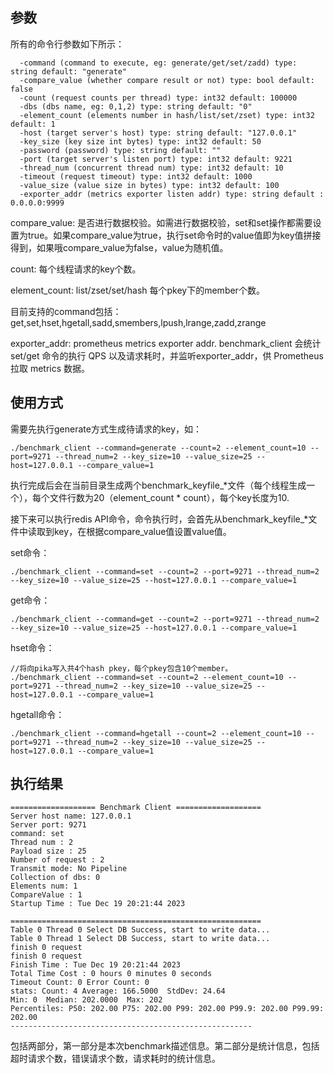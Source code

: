 ## 参数
所有的命令行参数如下所示：
```
  -command (command to execute, eg: generate/get/set/zadd) type: string default: "generate"
  -compare_value (whether compare result or not) type: bool default: false
  -count (request counts per thread) type: int32 default: 100000
  -dbs (dbs name, eg: 0,1,2) type: string default: "0"
  -element_count (elements number in hash/list/set/zset) type: int32 default: 1
  -host (target server's host) type: string default: "127.0.0.1"
  -key_size (key size int bytes) type: int32 default: 50
  -password (password) type: string default: ""
  -port (target server's listen port) type: int32 default: 9221
  -thread_num (concurrent thread num) type: int32 default: 10
  -timeout (request timeout) type: int32 default: 1000
  -value_size (value size in bytes) type: int32 default: 100
  -exporter_addr (metrics exporter listen addr) type: string default : 0.0.0.0:9999
```

compare_value: 是否进行数据校验。如需进行数据校验，set和set操作都需要设置为true。如果compare_value为true，执行set命令时的value值即为key值拼接得到，如果哦compare_value为false，value为随机值。

count: 每个线程请求的key个数。

element_count: list/zset/set/hash 每个pkey下的member个数。

目前支持的command包括：get,set,hset,hgetall,sadd,smembers,lpush,lrange,zadd,zrange

exporter_addr: prometheus metrics exporter addr. benchmark_client 会统计set/get 命令的执行 QPS 以及请求耗时，并监听exporter_addr，供 Prometheus 拉取 metrics 数据。 

## 使用方式
需要先执行generate方式生成待请求的key，如：
```
./benchmark_client --command=generate --count=2 --element_count=10 --port=9271 --thread_num=2 --key_size=10 --value_size=25 --host=127.0.0.1 --compare_value=1
```
执行完成后会在当前目录生成两个benchmark_keyfile_*文件（每个线程生成一个），每个文件行数为20（element_count * count），每个key长度为10.

接下来可以执行redis API命令，命令执行时，会首先从benchmark_keyfile_*文件中读取到key，在根据compare_value值设置value值。

set命令：
```
./benchmark_client --command=set --count=2 --port=9271 --thread_num=2 --key_size=10 --value_size=25 --host=127.0.0.1 --compare_value=1
```

get命令：
```
./benchmark_client --command=get --count=2 --port=9271 --thread_num=2 --key_size=10 --value_size=25 --host=127.0.0.1 --compare_value=1
```

hset命令：
```
//将向pika写入共4个hash pkey，每个pkey包含10个member。
./benchmark_client --command=set --count=2 --element_count=10 --port=9271 --thread_num=2 --key_size=10 --value_size=25 --host=127.0.0.1 --compare_value=1
```

hgetall命令：
```
./benchmark_client --command=hgetall --count=2 --element_count=10 --port=9271 --thread_num=2 --key_size=10 --value_size=25 --host=127.0.0.1 --compare_value=1
```

## 执行结果
```
=================== Benchmark Client ===================
Server host name: 127.0.0.1
Server port: 9271
command: set
Thread num : 2
Payload size : 25
Number of request : 2
Transmit mode: No Pipeline
Collection of dbs: 0
Elements num: 1
CompareValue : 1
Startup Time : Tue Dec 19 20:21:44 2023

========================================================
Table 0 Thread 0 Select DB Success, start to write data...
Table 0 Thread 1 Select DB Success, start to write data...
finish 0 request
finish 0 request
Finish Time : Tue Dec 19 20:21:44 2023
Total Time Cost : 0 hours 0 minutes 0 seconds
Timeout Count: 0 Error Count: 0
stats: Count: 4 Average: 166.5000  StdDev: 24.64
Min: 0  Median: 202.0000  Max: 202
Percentiles: P50: 202.00 P75: 202.00 P99: 202.00 P99.9: 202.00 P99.99: 202.00
------------------------------------------------------

```
包括两部分，第一部分是本次benchmark描述信息。第二部分是统计信息，包括超时请求个数，错误请求个数，请求耗时的统计信息。

